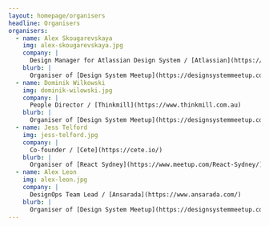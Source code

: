 ```yaml
---
layout: homepage/organisers
headline: Organisers
organisers:
  - name: Alex Skougarevskaya
    img: alex-skougarevskaya.jpg
    company: |
      Design Manager for Atlassian Design System / [Atlassian](https://atlassian.design)
    blurb: |
      Organiser of [Design System Meetup](https://designsystemmeetup.com)
  - name: Dominik Wilkowski
    img: dominik-wilowski.jpg
    company: |
      People Director / [Thinkmill](https://www.thinkmill.com.au)
    blurb: |
      Organiser of [Design System Meetup](https://designsystemmeetup.com)
  - name: Jess Telford
    img: jess-telford.jpg
    company: |
      Co-founder / [Cete](https://cete.io/)
    blurb: |
      Organiser of [React Sydney](https://www.meetup.com/React-Sydney/)
  - name: Alex Leon
    img: alex-leon.jpg
    company: |
      DesignOps Team Lead / [Ansarada](https://www.ansarada.com/)
    blurb: |
      Organiser of [Design System Meetup](https://designsystemmeetup.com)
---
```

